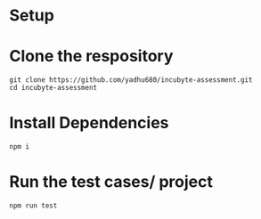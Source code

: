 # Setup

# Clone the respository 
    git clone https://github.com/yadhu680/incubyte-assessment.git
    cd incubyte-assessment

# Install Dependencies
    npm i

# Run the test cases/ project
    npm run test